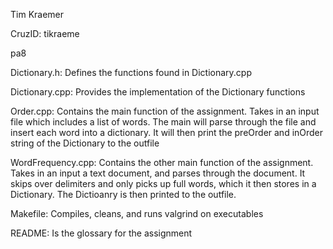 Tim Kraemer

CruzID: tikraeme

pa8

Dictionary.h: Defines the functions found in Dictionary.cpp

Dictionary.cpp: Provides the implementation of the Dictionary functions

Order.cpp: Contains the main function of the assignment. Takes in an input file which includes a list of words. The main will parse through the file and insert each word into a dictionary. It will then print the preOrder and inOrder string of the Dictionary to the outfile

WordFrequency.cpp: Contains the other main function of the assignment. Takes in an input a text document, and parses through the document. It skips over delimiters and only picks up full words, which it then stores in a Dictionary. The Dictioanry is then printed to the outfile.

Makefile: Compiles, cleans, and runs valgrind on executables

README: Is the glossary for the assignment
